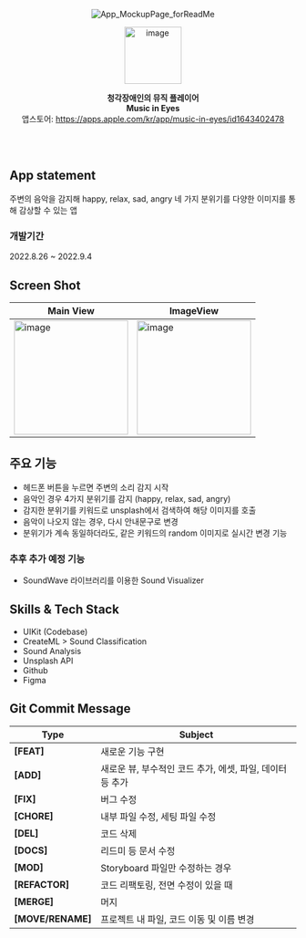 <div align="center">

![App_MockupPage_forReadMe](https://user-images.githubusercontent.com/99120199/188602061-f49edeb2-a116-4c2e-85f3-95844418e9e7.png)

<img width="100" alt="image" src="https://user-images.githubusercontent.com/99120199/188601934-07606634-de5d-4207-ad2a-e12a5e9dff4e.png">

**청각장애인의 뮤직 플레이어**<br>
**Music in Eyes**<br>
앱스토어: https://apps.apple.com/kr/app/music-in-eyes/id1643402478
</div>

<br><br>
## App statement
주변의 음악을 감지해 happy, relax, sad, angry 네 가지 분위기를 다양한 이미지를 통해 감상할 수 있는 앱 

### 개발기간
2022.8.26 ~ 2022.9.4

## Screen Shot  
|Main View|ImageView|
|---|---|
|<img width="200" alt="image" src="https://user-images.githubusercontent.com/99120199/188604115-2f3b45ed-0b09-4d99-ba76-4df7e9414dac.png">|<img width="200" alt="image" src="https://user-images.githubusercontent.com/99120199/188604187-5a91fdab-f45e-4e40-86f0-4553ee7cd788.png">|

## 주요 기능 
- 헤드폰 버튼을 누르면 주변의 소리 감지 시작 
- 음악인 경우 4가지 분위기를 감지 (happy, relax, sad, angry) 
- 감지한 분위기를 키워드로 unsplash에서 검색하여 해당 이미지를 호출 
- 음악이 나오지 않는 경우, 다시 안내문구로 변경
- 분위기가 계속 동일하더라도, 같은 키워드의 random 이미지로 실시간 변경 기능 

### 추후 추가 예정 기능
- SoundWave 라이브러리를 이용한 Sound Visualizer 

## Skills & Tech Stack
- UIKit (Codebase)
- CreateML > Sound Classification 
- Sound Analysis
- Unsplash API
- Github
- Figma

## Git Commit Message
|Type|Subject|
|---|---|
|**[FEAT]**|새로운 기능 구현|
|**[ADD]**|새로운 뷰, 부수적인 코드 추가, 에셋, 파일, 데이터 등 추가|
|**[FIX]**|버그 수정|
|**[CHORE]**|내부 파일 수정, 세팅 파일 수정|
|**[DEL]**|코드 삭제|
|**[DOCS]**|리드미 등 문서 수정|
|**[MOD]**|Storyboard 파일만 수정하는 경우|
|**[REFACTOR]**|코드 리팩토링, 전면 수정이 있을 때| 
|**[MERGE]**|머지|
|**[MOVE/RENAME]**|프로젝트 내 파일, 코드 이동 및 이름 변경|
